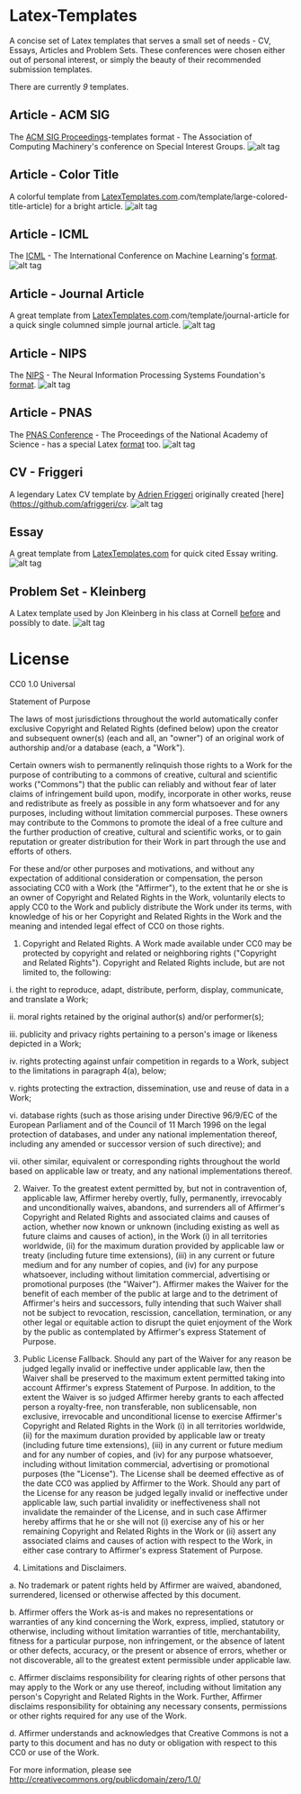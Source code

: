 Latex-Templates
===============

A concise set of Latex templates that serves a small set of needs - CV, Essays, Articles and Problem Sets.
These conferences were chosen either out of personal interest, or simply the beauty of their recommended submission templates. 

There are currently *9* templates.

##  Article - ACM SIG
The [ACM SIG Proceedings](http://www.acm.org/sigs/publications/proceedings)-templates format - The Association of Computing Machinery's conference on Special Interest Groups.
![alt tag](https://raw.githubusercontent.com/deedydas/Latex-Templates/master/Previews/Article-ACMSIG.png)

## Article - Color Title
A colorful template from [LatexTemplates.com](http://www.latextemplates).com/template/large-colored-title-article) for a bright article.
![alt tag](https://raw.githubusercontent.com/deedydas/Latex-Templates/master/Previews/Article-ColorTitle.png)

## Article - ICML
The [ICML](http://icml.cc/) - The International Conference on Machine Learning's [format](http://icml.cc/2014/image/icml2014stylefiles.zip).
![alt tag](https://raw.githubusercontent.com/deedydas/Latex-Templates/master/Previews/Article-ICML12.png)

## Article - Journal Article
A great template from [LatexTemplates.com](http://www.latextemplates).com/template/journal-article for a quick single columned simple journal article.
![alt tag](https://raw.githubusercontent.com/deedydas/Latex-Templates/master/Previews/Article-JournalArticle.png)

## Article - NIPS
The [NIPS](http://nips.cc/) - The Neural Information Processing Systems Foundation's [format](http://nips.cc/Conferences/2013/PaperInformation/StyleFiles).
![alt tag](https://raw.githubusercontent.com/deedydas/Latex-Templates/master/Previews/Article-NIPS13.png)

## Article - PNAS
The [PNAS Conference](http://www.pnas.org/) - The Proceedings of the National Academy of Science - has a special Latex [format](http://www.pnas.org/site/authors/LaTex.xhtml) too.
![alt tag](https://raw.githubusercontent.com/deedydas/Latex-Templates/master/Previews/Article-PNAS.png)

## CV - Friggeri
A legendary Latex CV template by [Adrien Friggeri](http://friggeri.net/) originally created [here](https://github.com/afriggeri/cv.
![alt tag](https://raw.githubusercontent.com/deedydas/Latex-Templates/master/Previews/CV-Friggeri.png)

## Essay
A great template from [LatexTemplates.com](http://www.latextemplates.com/template/thin-sectioned-essay) for quick cited Essay writing.
![alt tag](https://raw.githubusercontent.com/deedydas/Latex-Templates/master/Previews/Essay.png)

## Problem Set - Kleinberg
A Latex template used by Jon Kleinberg in his class at Cornell [before](http://www.cs.cornell.edu/Courses/cs683/2001SP/) and possibly to date. 
![alt tag](https://raw.githubusercontent.com/deedydas/Latex-Templates/master/Previews/ProblemSet-Kleinberg.png)



License
===============

CC0 1.0 Universal

Statement of Purpose

The laws of most jurisdictions throughout the world automatically confer
exclusive Copyright and Related Rights (defined below) upon the creator and
subsequent owner(s) (each and all, an "owner") of an original work of
authorship and/or a database (each, a "Work").

Certain owners wish to permanently relinquish those rights to a Work for the
purpose of contributing to a commons of creative, cultural and scientific
works ("Commons") that the public can reliably and without fear of later
claims of infringement build upon, modify, incorporate in other works, reuse
and redistribute as freely as possible in any form whatsoever and for any
purposes, including without limitation commercial purposes. These owners may
contribute to the Commons to promote the ideal of a free culture and the
further production of creative, cultural and scientific works, or to gain
reputation or greater distribution for their Work in part through the use and
efforts of others.

For these and/or other purposes and motivations, and without any expectation
of additional consideration or compensation, the person associating CC0 with a
Work (the "Affirmer"), to the extent that he or she is an owner of Copyright
and Related Rights in the Work, voluntarily elects to apply CC0 to the Work
and publicly distribute the Work under its terms, with knowledge of his or her
Copyright and Related Rights in the Work and the meaning and intended legal
effect of CC0 on those rights.

1. Copyright and Related Rights. A Work made available under CC0 may be
protected by copyright and related or neighboring rights ("Copyright and
Related Rights"). Copyright and Related Rights include, but are not limited
to, the following:

  i. the right to reproduce, adapt, distribute, perform, display, communicate,
  and translate a Work;

  ii. moral rights retained by the original author(s) and/or performer(s);

  iii. publicity and privacy rights pertaining to a person's image or likeness
  depicted in a Work;

  iv. rights protecting against unfair competition in regards to a Work,
  subject to the limitations in paragraph 4(a), below;

  v. rights protecting the extraction, dissemination, use and reuse of data in
  a Work;

  vi. database rights (such as those arising under Directive 96/9/EC of the
  European Parliament and of the Council of 11 March 1996 on the legal
  protection of databases, and under any national implementation thereof,
  including any amended or successor version of such directive); and

  vii. other similar, equivalent or corresponding rights throughout the world
  based on applicable law or treaty, and any national implementations thereof.

2. Waiver. To the greatest extent permitted by, but not in contravention of,
applicable law, Affirmer hereby overtly, fully, permanently, irrevocably and
unconditionally waives, abandons, and surrenders all of Affirmer's Copyright
and Related Rights and associated claims and causes of action, whether now
known or unknown (including existing as well as future claims and causes of
action), in the Work (i) in all territories worldwide, (ii) for the maximum
duration provided by applicable law or treaty (including future time
extensions), (iii) in any current or future medium and for any number of
copies, and (iv) for any purpose whatsoever, including without limitation
commercial, advertising or promotional purposes (the "Waiver"). Affirmer makes
the Waiver for the benefit of each member of the public at large and to the
detriment of Affirmer's heirs and successors, fully intending that such Waiver
shall not be subject to revocation, rescission, cancellation, termination, or
any other legal or equitable action to disrupt the quiet enjoyment of the Work
by the public as contemplated by Affirmer's express Statement of Purpose.

3. Public License Fallback. Should any part of the Waiver for any reason be
judged legally invalid or ineffective under applicable law, then the Waiver
shall be preserved to the maximum extent permitted taking into account
Affirmer's express Statement of Purpose. In addition, to the extent the Waiver
is so judged Affirmer hereby grants to each affected person a royalty-free,
non transferable, non sublicensable, non exclusive, irrevocable and
unconditional license to exercise Affirmer's Copyright and Related Rights in
the Work (i) in all territories worldwide, (ii) for the maximum duration
provided by applicable law or treaty (including future time extensions), (iii)
in any current or future medium and for any number of copies, and (iv) for any
purpose whatsoever, including without limitation commercial, advertising or
promotional purposes (the "License"). The License shall be deemed effective as
of the date CC0 was applied by Affirmer to the Work. Should any part of the
License for any reason be judged legally invalid or ineffective under
applicable law, such partial invalidity or ineffectiveness shall not
invalidate the remainder of the License, and in such case Affirmer hereby
affirms that he or she will not (i) exercise any of his or her remaining
Copyright and Related Rights in the Work or (ii) assert any associated claims
and causes of action with respect to the Work, in either case contrary to
Affirmer's express Statement of Purpose.

4. Limitations and Disclaimers.

  a. No trademark or patent rights held by Affirmer are waived, abandoned,
  surrendered, licensed or otherwise affected by this document.

  b. Affirmer offers the Work as-is and makes no representations or warranties
  of any kind concerning the Work, express, implied, statutory or otherwise,
  including without limitation warranties of title, merchantability, fitness
  for a particular purpose, non infringement, or the absence of latent or
  other defects, accuracy, or the present or absence of errors, whether or not
  discoverable, all to the greatest extent permissible under applicable law.

  c. Affirmer disclaims responsibility for clearing rights of other persons
  that may apply to the Work or any use thereof, including without limitation
  any person's Copyright and Related Rights in the Work. Further, Affirmer
  disclaims responsibility for obtaining any necessary consents, permissions
  or other rights required for any use of the Work.

  d. Affirmer understands and acknowledges that Creative Commons is not a
  party to this document and has no duty or obligation with respect to this
  CC0 or use of the Work.

For more information, please see
<http://creativecommons.org/publicdomain/zero/1.0/>
